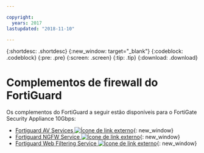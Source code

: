 ```yaml
---

copyright:
  years: 2017
lastupdated: "2018-11-10"

---
```


{:shortdesc: .shortdesc}
{:new_window: target="_blank"}
{:codeblock: .codeblock}
{:pre: .pre}
{:screen: .screen}
{:tip: .tip}
{:download: .download}

# Complementos de firewall do FortiGuard
Os complementos do FortiGuard a seguir estão disponíveis para o FortiGate Security Appliance 10Gbps:

* [Fortiguard AV Services ![Ícone de link externo](../../icons/launch-glyph.svg "Ícone de link externo")](https://www.fortinet.com/products/security-subscriptions/antivirus.html){: new_window}
* [Fortiguard NGFW Service ![Ícone de link externo](../../icons/launch-glyph.svg "Ícone de link externo")](https://www.fortinet.com/products/security-subscriptions/intrusion-prevention.html){: new_window}
* [Fortiguard Web Filtering Service ![Ícone de link externo](../../icons/launch-glyph.svg "Ícone de link externo")](https://www.fortinet.com/products/security-subscriptions/web-filtering.html){: new_window}
